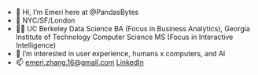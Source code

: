 - 👋 Hi, I’m Emeri here at @PandasBytes
- 📍 NYC/SF/London
- 🧑‍🎓 UC Berkeley Data Science BA (Focus in Business Analytics), Georgia Institute of Technology Computer Science MS (Focus in Interactive Intelligence)
- 👀 I’m interested in user experience, humans x computers, and AI 
- 📫 emeri.zhang.16@gmail.com [LinkedIn](https://www.linkedin.com/in/emeri-z/)

<!---
PandasBytes/PandasBytes is a ✨ special ✨ repository because its `README.md` (this file) appears on your GitHub profile.
You can click the Preview link to take a look at your changes.
--->
